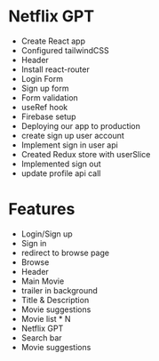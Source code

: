 # Netflix GPT
- Create React app
- Configured tailwindCSS
- Header
- Install react-router
- Login Form
- Sign up form
- Form validation
- useRef hook
- Firebase setup
- Deploying our app to production
- create sign up user account
- Implement sign in user api
- Created Redux store with userSlice
- Implemented sign out
- update profile api call

# Features
- Login/Sign up
 - Sign in 
 - redirect to browse page
- Browse
 - Header
 - Main Movie
  - trailer in background
  - Title & Description
  - Movie suggestions 
   - Movie list * N
- Netflix GPT
 - Search bar
 - Movie suggestions

